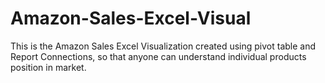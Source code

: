 # Amazon-Sales-Excel-Visual
This is the Amazon Sales Excel Visualization created using pivot table and Report Connections, so that anyone can understand individual products position in market.
